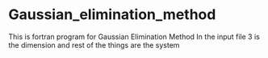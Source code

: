 # Gaussian_elimination_method

This is fortran program for Gaussian Elimination Method
In the input file 3 is the dimension and rest of the things are the system
